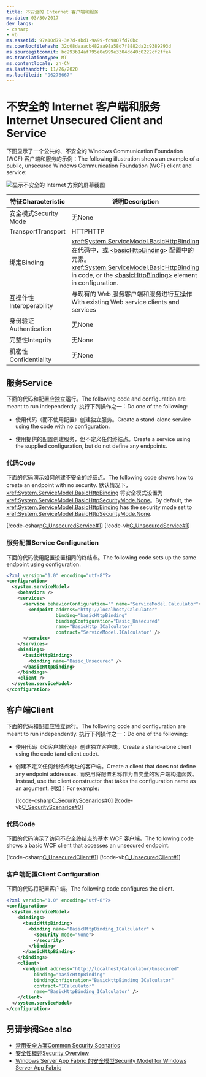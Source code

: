 ```yaml
---
title: 不安全的 Internet 客户端和服务
ms.date: 03/30/2017
dev_langs:
- csharp
- vb
ms.assetid: 97a10d79-3e7d-4bd1-9a99-fd9807fd70bc
ms.openlocfilehash: 32c08daaacb482aa98a58d7f8882da2c9389293d
ms.sourcegitcommit: bc293b14af795e0e999e3304dd40c0222cf2ffe4
ms.translationtype: MT
ms.contentlocale: zh-CN
ms.lasthandoff: 11/26/2020
ms.locfileid: "96276667"
---
```

# <a name="internet-unsecured-client-and-service"></a><span data-ttu-id="d6634-102">不安全的 Internet 客户端和服务</span><span class="sxs-lookup"><span data-stu-id="d6634-102">Internet Unsecured Client and Service</span></span>

<span data-ttu-id="d6634-103">下图显示了一个公共的、不安全的 Windows Communication Foundation (WCF) 客户端和服务的示例：</span><span class="sxs-lookup"><span data-stu-id="d6634-103">The following illustration shows an example of a public, unsecured Windows Communication Foundation (WCF) client and service:</span></span>  
  
 ![显示不安全的 Internet 方案的屏幕截图](./media/internet-unsecured-client-and-service/public-unsecured-internet.gif)  
  
|<span data-ttu-id="d6634-105">特征</span><span class="sxs-lookup"><span data-stu-id="d6634-105">Characteristic</span></span>|<span data-ttu-id="d6634-106">说明</span><span class="sxs-lookup"><span data-stu-id="d6634-106">Description</span></span>|  
|--------------------|-----------------|  
|<span data-ttu-id="d6634-107">安全模式</span><span class="sxs-lookup"><span data-stu-id="d6634-107">Security Mode</span></span>|<span data-ttu-id="d6634-108">无</span><span class="sxs-lookup"><span data-stu-id="d6634-108">None</span></span>|  
|<span data-ttu-id="d6634-109">Transport</span><span class="sxs-lookup"><span data-stu-id="d6634-109">Transport</span></span>|<span data-ttu-id="d6634-110">HTTP</span><span class="sxs-lookup"><span data-stu-id="d6634-110">HTTP</span></span>|  
|<span data-ttu-id="d6634-111">绑定</span><span class="sxs-lookup"><span data-stu-id="d6634-111">Binding</span></span>|<span data-ttu-id="d6634-112"><xref:System.ServiceModel.BasicHttpBinding> 在代码中，或 [\<basicHttpBinding>](../../configure-apps/file-schema/wcf/basichttpbinding.md) 配置中的元素。</span><span class="sxs-lookup"><span data-stu-id="d6634-112"><xref:System.ServiceModel.BasicHttpBinding> in code, or the [\<basicHttpBinding>](../../configure-apps/file-schema/wcf/basichttpbinding.md) element in configuration.</span></span>|  
|<span data-ttu-id="d6634-113">互操作性</span><span class="sxs-lookup"><span data-stu-id="d6634-113">Interoperability</span></span>|<span data-ttu-id="d6634-114">与现有的 Web 服务客户端和服务进行互操作</span><span class="sxs-lookup"><span data-stu-id="d6634-114">With existing Web service clients and services</span></span>|  
|<span data-ttu-id="d6634-115">身份验证</span><span class="sxs-lookup"><span data-stu-id="d6634-115">Authentication</span></span>|<span data-ttu-id="d6634-116">无</span><span class="sxs-lookup"><span data-stu-id="d6634-116">None</span></span>|  
|<span data-ttu-id="d6634-117">完整性</span><span class="sxs-lookup"><span data-stu-id="d6634-117">Integrity</span></span>|<span data-ttu-id="d6634-118">无</span><span class="sxs-lookup"><span data-stu-id="d6634-118">None</span></span>|  
|<span data-ttu-id="d6634-119">机密性</span><span class="sxs-lookup"><span data-stu-id="d6634-119">Confidentiality</span></span>|<span data-ttu-id="d6634-120">无</span><span class="sxs-lookup"><span data-stu-id="d6634-120">None</span></span>|  
  
## <a name="service"></a><span data-ttu-id="d6634-121">服务</span><span class="sxs-lookup"><span data-stu-id="d6634-121">Service</span></span>  

 <span data-ttu-id="d6634-122">下面的代码和配置应独立运行。</span><span class="sxs-lookup"><span data-stu-id="d6634-122">The following code and configuration are meant to run independently.</span></span> <span data-ttu-id="d6634-123">执行下列操作之一：</span><span class="sxs-lookup"><span data-stu-id="d6634-123">Do one of the following:</span></span>  
  
- <span data-ttu-id="d6634-124">使用代码（而不使用配置）创建独立服务。</span><span class="sxs-lookup"><span data-stu-id="d6634-124">Create a stand-alone service using the code with no configuration.</span></span>  
  
- <span data-ttu-id="d6634-125">使用提供的配置创建服务，但不定义任何终结点。</span><span class="sxs-lookup"><span data-stu-id="d6634-125">Create a service using the supplied configuration, but do not define any endpoints.</span></span>  
  
### <a name="code"></a><span data-ttu-id="d6634-126">代码</span><span class="sxs-lookup"><span data-stu-id="d6634-126">Code</span></span>  

 <span data-ttu-id="d6634-127">下面的代码演示如何创建不安全的终结点。</span><span class="sxs-lookup"><span data-stu-id="d6634-127">The following code shows how to create an endpoint with no security.</span></span> <span data-ttu-id="d6634-128">默认情况下，<xref:System.ServiceModel.BasicHttpBinding> 将安全模式设置为 <xref:System.ServiceModel.BasicHttpSecurityMode.None>。</span><span class="sxs-lookup"><span data-stu-id="d6634-128">By default, the <xref:System.ServiceModel.BasicHttpBinding> has the security mode set to <xref:System.ServiceModel.BasicHttpSecurityMode.None>.</span></span>  
  
 [!code-csharp[C_UnsecuredService#1](../../../../samples/snippets/csharp/VS_Snippets_CFX/c_unsecuredservice/cs/source.cs#1)]
 [!code-vb[C_UnsecuredService#1](../../../../samples/snippets/visualbasic/VS_Snippets_CFX/c_unsecuredservice/vb/source.vb#1)]  
  
### <a name="service-configuration"></a><span data-ttu-id="d6634-129">服务配置</span><span class="sxs-lookup"><span data-stu-id="d6634-129">Service Configuration</span></span>  

 <span data-ttu-id="d6634-130">下面的代码使用配置设置相同的终结点。</span><span class="sxs-lookup"><span data-stu-id="d6634-130">The following code sets up the same endpoint using configuration.</span></span>  
  
```xml  
<?xml version="1.0" encoding="utf-8"?>  
<configuration>  
  <system.serviceModel>  
    <behaviors />  
    <services>  
      <service behaviorConfiguration="" name="ServiceModel.Calculator">  
        <endpoint address="http://localhost/Calculator"
                  binding="basicHttpBinding"  
                  bindingConfiguration="Basic_Unsecured"
                  name="BasicHttp_ICalculator"  
                  contract="ServiceModel.ICalculator" />  
      </service>  
    </services>  
    <bindings>  
      <basicHttpBinding>  
        <binding name="Basic_Unsecured" />  
      </basicHttpBinding>  
    </bindings>  
    <client />  
  </system.serviceModel>  
</configuration>  
```  
  
## <a name="client"></a><span data-ttu-id="d6634-131">客户端</span><span class="sxs-lookup"><span data-stu-id="d6634-131">Client</span></span>  

 <span data-ttu-id="d6634-132">下面的代码和配置应独立运行。</span><span class="sxs-lookup"><span data-stu-id="d6634-132">The following code and configuration are meant to run independently.</span></span> <span data-ttu-id="d6634-133">执行下列操作之一：</span><span class="sxs-lookup"><span data-stu-id="d6634-133">Do one of the following:</span></span>  
  
- <span data-ttu-id="d6634-134">使用代码（和客户端代码）创建独立客户端。</span><span class="sxs-lookup"><span data-stu-id="d6634-134">Create a stand-alone client using the code (and client code).</span></span>  
  
- <span data-ttu-id="d6634-135">创建不定义任何终结点地址的客户端。</span><span class="sxs-lookup"><span data-stu-id="d6634-135">Create a client that does not define any endpoint addresses.</span></span> <span data-ttu-id="d6634-136">而使用将配置名称作为自变量的客户端构造函数。</span><span class="sxs-lookup"><span data-stu-id="d6634-136">Instead, use the client constructor that takes the configuration name as an argument.</span></span> <span data-ttu-id="d6634-137">例如：</span><span class="sxs-lookup"><span data-stu-id="d6634-137">For example:</span></span>  
  
     [!code-csharp[C_SecurityScenarios#0](../../../../samples/snippets/csharp/VS_Snippets_CFX/c_securityscenarios/cs/source.cs#0)]
     [!code-vb[C_SecurityScenarios#0](../../../../samples/snippets/visualbasic/VS_Snippets_CFX/c_securityscenarios/vb/source.vb#0)]  
  
### <a name="code"></a><span data-ttu-id="d6634-138">代码</span><span class="sxs-lookup"><span data-stu-id="d6634-138">Code</span></span>  

 <span data-ttu-id="d6634-139">下面的代码演示了访问不安全终结点的基本 WCF 客户端。</span><span class="sxs-lookup"><span data-stu-id="d6634-139">The following code shows a basic WCF client that accesses an unsecured endpoint.</span></span>  
  
 [!code-csharp[C_UnsecuredClient#1](../../../../samples/snippets/csharp/VS_Snippets_CFX/c_unsecuredclient/cs/source.cs#1)]
 [!code-vb[C_UnsecuredClient#1](../../../../samples/snippets/visualbasic/VS_Snippets_CFX/c_unsecuredclient/vb/source.vb#1)]  
  
### <a name="client-configuration"></a><span data-ttu-id="d6634-140">客户端配置</span><span class="sxs-lookup"><span data-stu-id="d6634-140">Client Configuration</span></span>  

 <span data-ttu-id="d6634-141">下面的代码将配置客户端。</span><span class="sxs-lookup"><span data-stu-id="d6634-141">The following code configures the client.</span></span>  
  
```xml  
<?xml version="1.0" encoding="utf-8"?>  
<configuration>  
  <system.serviceModel>  
    <bindings>  
      <basicHttpBinding>  
        <binding name="BasicHttpBinding_ICalculator" >  
          <security mode="None">  
          </security>  
        </binding>  
      </basicHttpBinding>  
    </bindings>  
    <client>  
      <endpoint address="http://localhost/Calculator/Unsecured"  
          binding="basicHttpBinding"
          bindingConfiguration="BasicHttpBinding_ICalculator"  
          contract="ICalculator"
          name="BasicHttpBinding_ICalculator" />  
    </client>  
  </system.serviceModel>  
</configuration>  
```  
  
## <a name="see-also"></a><span data-ttu-id="d6634-142">另请参阅</span><span class="sxs-lookup"><span data-stu-id="d6634-142">See also</span></span>

- [<span data-ttu-id="d6634-143">常用安全方案</span><span class="sxs-lookup"><span data-stu-id="d6634-143">Common Security Scenarios</span></span>](common-security-scenarios.md)
- [<span data-ttu-id="d6634-144">安全性概述</span><span class="sxs-lookup"><span data-stu-id="d6634-144">Security Overview</span></span>](security-overview.md)
- <span data-ttu-id="d6634-145">[Windows Server App Fabric 的安全模型](/previous-versions/appfabric/ee677202(v=azure.10))</span><span class="sxs-lookup"><span data-stu-id="d6634-145">[Security Model for Windows Server App Fabric](/previous-versions/appfabric/ee677202(v=azure.10))</span></span>
